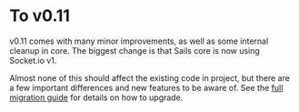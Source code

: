 # To v0.11

v0.11 comes with many minor improvements, as well as some internal cleanup in core. The biggest change is that Sails core is now using Socket.io v1.

Almost none of this should affect the existing code in project, but there are a few important differences and new features to be aware of. See the [full migration guide](https://github.com/balderdashy/sails/blob/master/0.11-migration-guide.md) for details on how to upgrade.

<docmeta name="displayName" value="To v0.11">
